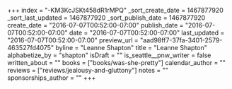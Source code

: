 +++
index = "-KM3KcJSKt458dR1rMPQ"
_sort_create_date = 1467877920
_sort_last_updated = 1467877920
_sort_publish_date = 1467877920
create_date = "2016-07-07T00:52:00-07:00"
publish_date = "2016-07-07T00:52:00-07:00"
date = "2016-07-07T00:52:00-07:00"
last_updated = "2016-07-07T00:52:00-07:00"
preview_url = "aad98ff7-37fa-3401-2579-463527fd4075"
byline = "Leanne Shapton"
title = "Leanne Shapton"
alphabetize_by = "shapton"
isDraft = ""
is_seattle__pnw_writer = false
written_about = ""
books = ["books/was-she-pretty"]
calendar_author = ""
reviews = ["reviews/jealousy-and-gluttony"]
notes = ""
sponsorships_author = ""
+++
